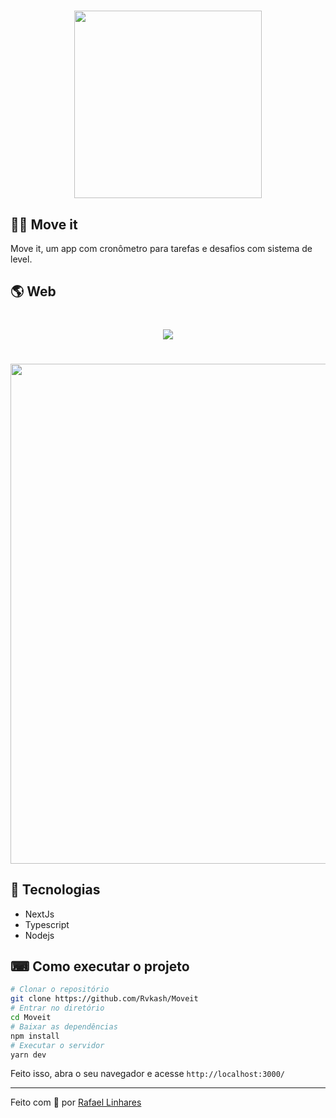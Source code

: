 <h1 align="center">
    <img src="https://i.ibb.co/PDN0YD0/Logo-1.png" width="300" />
</h1>

## 🏃‍♂️ Move it

Move it, um app com cronômetro para tarefas e desafios com sistema de level.


## 🌎 Web


<h1 align="center">
    <img src="https://imgur.com/K9gHoEr.png width="800px" />
</h1>

<h1 align="center">
    <img src="https://imgur.com/8awGI6z.png" width="800px" />
</h1>



## :robot: Tecnologias
- NextJs
- Typescript
- Nodejs

## ⌨ Como executar o projeto
```bash
# Clonar o repositório
git clone https://github.com/Rvkash/Moveit
# Entrar no diretório
cd Moveit
# Baixar as dependências
npm install
# Executar o servidor
yarn dev 
```
Feito isso, abra o seu navegador e acesse `http://localhost:3000/`

---------------------------------------------------------------------------------------------------------------------------------------------------------------

Feito com :blue_heart: por [Rafael Linhares](https://www.linkedin.com/in/rafael-linhares-js/)


